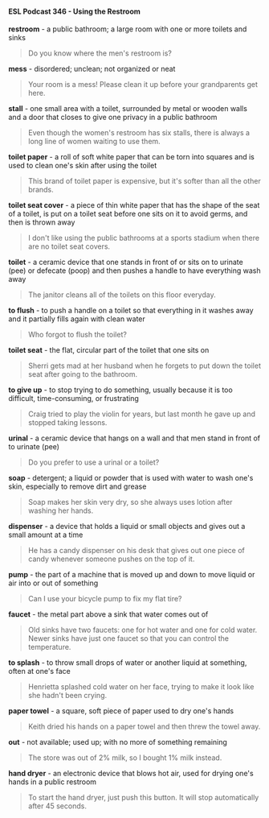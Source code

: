 #### ESL Podcast 346 - Using the Restroom

**restroom** - a public bathroom; a large room with one or more toilets and sinks

> Do you know where the men's restroom is?

**mess** - disordered; unclean; not organized or neat

> Your room is a mess! Please clean it up before your grandparents get here.

**stall** - one small area with a toilet, surrounded by metal or wooden walls and a
door that closes to give one privacy in a public bathroom

> Even though the women's restroom has six stalls, there is always a long line of
women waiting to use them.

**toilet paper** - a roll of soft white paper that can be torn into squares and is used
to clean one's skin after using the toilet

> This brand of toilet paper is expensive, but it's softer than all the other brands.

**toilet seat cover** - a piece of thin white paper that has the shape of the seat of a
toilet, is put on a toilet seat before one sits on it to avoid germs, and then is
thrown away

> I don't like using the public bathrooms at a sports stadium when there are no
toilet seat covers.

**toilet** - a ceramic device that one stands in front of or sits on to urinate (pee) or
defecate (poop) and then pushes a handle to have everything wash away

> The janitor cleans all of the toilets on this floor everyday.

**to flush** - to push a handle on a toilet so that everything in it washes away and it
partially fills again with clean water

> Who forgot to flush the toilet?

**toilet seat** - the flat, circular part of the toilet that one sits on

> Sherri gets mad at her husband when he forgets to put down the toilet seat
after going to the bathroom.

**to give up** - to stop trying to do something, usually because it is too difficult,
time-consuming, or frustrating

> Craig tried to play the violin for years, but last month he gave up and stopped
taking lessons.

**urinal** - a ceramic device that hangs on a wall and that men stand in front of to
urinate (pee)

> Do you prefer to use a urinal or a toilet?

**soap** - detergent; a liquid or powder that is used with water to wash one's skin,
especially to remove dirt and grease

> Soap makes her skin very dry, so she always uses lotion after washing her
hands.

**dispenser** - a device that holds a liquid or small objects and gives out a small
amount at a time

> He has a candy dispenser on his desk that gives out one piece of candy
whenever someone pushes on the top of it.

**pump** - the part of a machine that is moved up and down to move liquid or air
into or out of something

> Can I use your bicycle pump to fix my flat tire?

**faucet** - the metal part above a sink that water comes out of

> Old sinks have two faucets: one for hot water and one for cold water. Newer
sinks have just one faucet so that you can control the temperature.

**to splash** - to throw small drops of water or another liquid at something, often at
one's face

> Henrietta splashed cold water on her face, trying to make it look like she hadn't
been crying.

**paper towel** - a square, soft piece of paper used to dry one's hands

> Keith dried his hands on a paper towel and then threw the towel away.

**out** - not available; used up; with no more of something remaining

> The store was out of 2% milk, so I bought 1% milk instead.

**hand dryer** - an electronic device that blows hot air, used for drying one's hands
in a public restroom

> To start the hand dryer, just push this button. It will stop automatically after 45
seconds.

